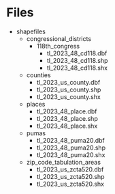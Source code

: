 # Files

- shapefiles
  - congressional_districts 
    - 118th_congress
      - tl_2023_48_cd118.dbf 
      - tl_2023_48_cd118.shp 
      - tl_2023_48_cd118.shx
  - counties 
    - tl_2023_us_county.dbf 
    - tl_2023_us_county.shp 
    - tl_2023_us_county.shx
  - places 
    - tl_2023_48_place.dbf 
    - tl_2023_48_place.shp 
    - tl_2023_48_place.shx
  - pumas 
    - tl_2023_48_puma20.dbf 
    - tl_2023_48_puma20.shp
    - tl_2023_48_puma20.shx
  - zip_code_tabulation_areas
    - tl_2023_us_zcta520.dbf 
    - tl_2023_us_zcta520.shp 
    - tl_2023_us_zcta520.shx